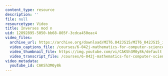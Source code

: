 ```yaml
---
content_type: resource
description: ''
file: null
resourcetype: Video
title: Inverses mod n
uid: 12892895-5050-bb68-805f-3cdca450eac4
video_files:
  archive_url: https://archive.org/download/MIT6.042JS15/MIT6_042JS15_inversesmodn_ipod.mp4
  video_captions_file: /courses/6-042j-mathematics-for-computer-science-spring-2015/ac3bb937a2d15e71979198e985194417_CAKSh3M0y8k.vtt
  video_thumbnail_file: https://img.youtube.com/vi/CAKSh3M0y8k/default.jpg
  video_transcript_file: /courses/6-042j-mathematics-for-computer-science-spring-2015/0061c3c962b4849b7aa2015fc468f0fe_CAKSh3M0y8k.pdf
video_metadata:
  youtube_id: CAKSh3M0y8k
---
```

